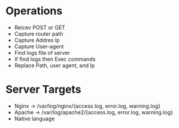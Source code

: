 # Operations
* Reicev POST or GET
* Capture router path
* Capture Addres Ip
* Capture User-agent
* Find logs file of server
* If find logs then Exec commands
* Replace Path, user agent, and Ip
# Server Targets
* Nginx   → /var/log/nginx/{access.log, error.log, warning.log}
* Apache  → /var/log/apache2/{access.log, error.log, warning.log}
* Native language
